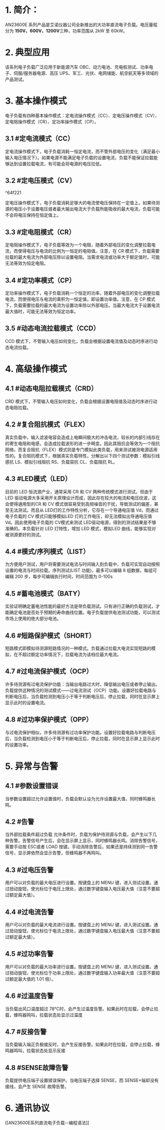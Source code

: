 # 1. 简介：
AN23600E 系列产品是艾诺仪器公司全新推出的大功率直流电子负载。电压量程分为 **150V、600V、1200V**三种，功率范围从 2kW 至 60kW。

# 2. 典型应用

该系列电子负载广泛应用于新能源汽车 OBC、动力电池、充电桩测试、功率电子、伺服/服务器电源、高压 UPS、军工、光伏、电网储能、航空航天等多领域的产品测试。

# 3. 基本操作模式

 电子负载有四种基本操作模式：定电流操作模式（CC）、定电压操作模式（CV）、定电阻操作模式（CR）、定功率操作模式（CP）。
	    
## 3.1 #定电流模式（CC）

定电流操作模式下，电子负载消耗一恒定电流，而不管外部电压的变化（满足最小输入电压情况下）。如果电源不能满足电子负载的设置电流，负载不能保证拉载能够达到设置拉载电流，有可能会将电源的电压拉低。
		    
## 3.2 #定电压模式（CV）

^64f221

定电压操作模式下，电子负载消耗足够大的电流使电压保持在一定值上。如果待测源的电压小于设置电压或者最大输出电流大于负载所能吸收的最大电流，负载可能不会将电压保持在恒定值上。
		  
## 3.3 #定电阻模式（CR）
 
 定电阻操作模式下，电子负载等效为一个电阻，随着外部电压的变化调整拉载电流，而使得电压与电流的比例为一恒定的电阻值。注意，在 CR 模式下，负载需要拉载的最大电流为外部电压除以设置电阻。当需求电流或功率大于额定值时，可能无法等效为恒定电阻。
		  
## 3.4 #定功率模式（CP）

定功率操作模式下，电子负载消耗一个恒定的功率，随着外部电压的变化调整拉载电流，而使得电压与电流的乘积为一恒定值，即设置功率值。注意，在 CP 模式下，负载需要拉载的最大电流为设置功率除以外部电压。当最大电流大于设置电流最大值时，可能无法等效为恒定功率。
		
## 3.5 #动态电流拉载模式（CCD）

CCD 模式下，不管输入电压如何变化，负载会根据设置电流值及动态时序进行动态电流拉载。

# 4. 高级操作模式

## 4.1 #动态电阻拉载模式（CRD）
CRD 模式下，不管输入电压如何变化，负载会根据设置电阻值及动态时序进行动态电阻拉载。
	
## 4.2 #复合阻抗模式（FLEX）
真实负载中，输入滤波电容会造成上电瞬间极大的冲击电流，较长的内部引线存在的寄生电阻和电感，会造成拉载波形的进一步畸变。因此其阻抗会等效为一个阻抗网络，而复合阻抗（FLEX）模式则是专门模拟此类负载，用来测试被测电源适用性的。复合阻抗模式下，根据真实负载特性，分解出以下四个测试参数：模拟引线感抗 LS、模拟引线阻抗 RS、负载容抗 CL、负载阻抗 RL。
	
## 4.3 #LED模式（LED）
目前的 LED 恒流源产业，通常采用 CR 和 CV 两种传统模式进行测试，但由于 LED 驱动电源大多采用开关原理设计而成，因此存在较大的电流和电压纹波，这会使得通用型的CR 和 CV 模式很容易受到高频噪音的干扰，导致测试的偏差，甚至无法测试。而且从 LED灯的工作特性分析，它存在一个导通电压值 Vd，而通过电子负载的 CV 模式只能够模拟LED 灯的工作电压，却无法模拟出导通电压值 Vd。因此使用电子负载的 CV模式来测试 LED驱动电源，得到的测试结果是不够准确的。本负载针对 LED 灯特性，增加 LED 模式，模拟LED 曲线，能够实现对被测源更好的测试。
	
## 4.4 #模式/序列模式（LIST）
为方便用户测试，用户将需要测试电流与时间输入到负载中，负载可实现自动按照设置的电流与时间拉载。序列测试(LIST 功能)，最多可以编辑 8 组数据，每组可编辑 200 步，每步可编辑执行时间，时间范围为 0-100s
	
## 4.5 #蓄电池模式（BATY）
实验证明确定蓄电池性能的最好方法是带负载测试。只有进行正确的负载测试，才能确定电池是否处于预期的寿命曲线位置。电子负载提供电池测试功能，可以测试市场上使用的绝大部分电池。
	
## 4.6 #短路保护模式（SHORT）
短路模式即模拟待测源短路情况的一种模式。负载通过拉载大电流实现短路的模拟，在不超过额定功率情况下，拉载电流为该档位最大电流。
	
## 4.7 #过电流保护模式（OCP）
许多待测源有过电流保护功能：当输出电路过大时，降低输出电压或者停止输出。负载提供这种情况的测试模式——过电流测试（OCP）功能。设置好拉载电路与判断电压后，当负载检测到电压小于等于判断电压后，停止拉载，同时在显示屏上显示此时的设置电流。
	
## 4.8 #过功率保护模式（OPP）
与过电流保护相似，许多待测源有过功率保护功能。设置好拉载电路与判断电压后，当负载检测到电压小于等于判断电压后，停止拉载，同时在显示屏上显示此时的设置功率。 

# 5. 异常与告警

## 4.1 #参数设置错误
当参数设置超过允许设置值时，负载会默认设为允许设置最大值，同时蜂鸣器长鸣。
	
## 4.2 #告警
当外部拉载条件超过负载 允许条件时，负载为保护待测源与负载，会产生以下几种告警。告警信号产生后，会在显示屏上显示，同时蜂鸣器长鸣。消除告警信号，需要手动按 ESC或者 LOAD 按键。手动消除告警后，如果还是持续测到同一告警信号，显示屏依然会显示告警，但蜂鸣器不再鸣叫。
	
## 4.3 #过电压告警
用户可以对负载的最大电压进行设置。按键盘上的 MENU 键，进入测试设置。通过扭动旋钮，使光标位于电压上限处，通过数字键盘输入电压最大值（注意不要超过额定最大值）。
	
## 4.4 #过电流告警
用户可以对负载的最大电流进行设置。按键盘上的 MENU 键，进入测试设置。通过扭动旋钮，使光标位于电流上限处，通过数字键盘输入电压最大值（注意不要超过额定最大值）。
	
## 4.5 #过功率告警
用户可以对负载的最大功率进行设置。按键盘上的 MENU 键，进入测试设置。通过扭动旋钮，使光标位于功率上限处，通过数字键盘输入功率最大值（注意不要超过额定最大值的 1.01 倍）。
	
## 4.6 #过温度告警
当负载出风口温度超过 78℃时，会产生过温度告警。如果此时在拉载，会停止拉载，蜂鸣器鸣叫，拉载状态处显示过温度
	
## 4.7 #反接告警
当负载输入端正负极接反时，会产生反接告警。如果此时在拉载，会停止拉载，蜂鸣器鸣叫，拉载状态处显示反接
	
## 4.8 #SENSE故障告警
负载提供电压端子设置错误保护。当电压端子选择 SENSE，而 SENSE+端却没有接线，会产生 SENSE 故障告警。                      

# 6. 通讯协议

[[AN23600E系列直流电子负载--编程语法]]
